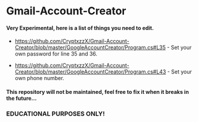 # Gmail-Account-Creator
#### Very Experimental, here is a list of things you need to edit.
* https://github.com/CryptxzzX/Gmail-Account-Creator/blob/master/GoogleAccountCreator/Program.cs#L35 - Set your own password for line 35 and 36.

* https://github.com/CryptxzzX/Gmail-Account-Creator/blob/master/GoogleAccountCreator/Program.cs#L43 - Set your own phone number.

#### This repository will not be maintained, feel free to fix it when it breaks in the future...

### EDUCATIONAL PURPOSES ONLY!

